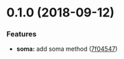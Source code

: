 <a name="0.1.0"></a>
# 0.1.0 (2018-09-12)


### Features

* **soma:** add soma method ([7f04547](https://github.com/samarazaida/playground-release-it/commit/7f04547))



